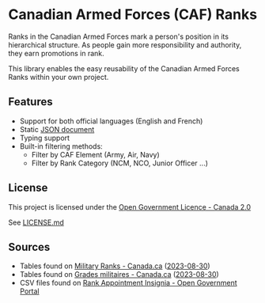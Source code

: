 # Canadian Armed Forces (CAF) Ranks

Ranks in the Canadian Armed Forces mark a person's position in its hierarchical structure. As people gain more responsibility and authority, they earn promotions in rank.

This library enables the easy reusability of the Canadian Armed Forces Ranks within your own project.

## Features

- Support for both official languages (English and French)
- Static [JSON document](https://github.com/benhovinga/caf-ranks/blob/master/src/caf-ranks.json)
- Typing support
- Built-in filtering methods:
  - Filter by CAF Element (Army, Air, Navy)
  - Filter by Rank Category (NCM, NCO, Junior Officer ...)

## License

This project is licensed under the [Open Government Licence - Canada 2.0](https://open.canada.ca/en/open-government-licence-canada)

See [LICENSE.md](https://github.com/benhovinga/caf-ranks/blob/master/LICENSE.md)

## Sources

- Tables found on [Military Ranks - Canada.ca](https://www.canada.ca/en/services/defence/caf/military-identity-system/rank-appointment-insignia.html) ([2023-08-30](https://web.archive.org/web/20230913233331/https://www.canada.ca/en/services/defence/caf/military-identity-system/rank-appointment-insignia.html))
- Tables found on [Grades militaires - Canada.ca](https://www.canada.ca/fr/services/defense/fac/systeme-identite-militaire/insignes-grade-fonction.html) ([2023-08-30](https://web.archive.org/web/20230930204703/https://www.canada.ca/fr/services/defense/fac/systeme-identite-militaire/insignes-grade-fonction.html))
- CSV files found on [Rank Appointment Insignia - Open Government Portal](https://open.canada.ca/data/en/dataset/a503f0de-b081-4b8f-ae69-651f8c95d676)
